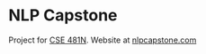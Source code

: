 # NLP Capstone
Project for [CSE 481N](https://courses.cs.washington.edu/courses/cse481n/17sp/).
Website at [nlpcapstone.com](http://nlpcapstone.com)
